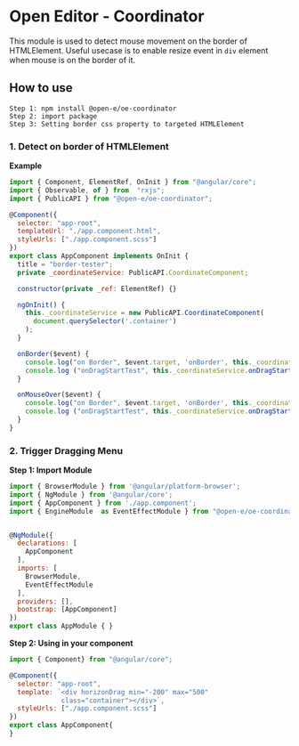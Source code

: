 # Open Editor - Coordinator

This module is used to detect mouse movement on the border of HTMLElement. Useful usecase is to enable resize event in `div` element when mouse is on the border of it. 

## How to use

```
Step 1: npm install @open-e/oe-coordinator
Step 2: import package
Step 3: Setting border css property to targeted HTMLElement
```

### 1. Detect on border of HTMLElement

__Example__
```javascript
import { Component, ElementRef, OnInit } from "@angular/core";
import { Observable, of } from  "rxjs";
import { PublicAPI } from "@open-e/oe-coordinator";

@Component({
  selector: "app-root",
  templateUrl: "./app.component.html",
  styleUrls: ["./app.component.scss"]
})
export class AppComponent implements OnInit {
  title = "border-tester";
  private _coordinateService: PublicAPI.CoordinateComponent;

  constructor(private _ref: ElementRef) {}

  ngOnInit() {
    this._coordinateService = new PublicAPI.CoordinateComponent(
      document.querySelector('.container')
    );
  }

  onBorder($event) {
    console.log("on Border", $event.target, 'onBorder', this._coordinateService.onBorder());
    console.log ("onDragStartTest", this._coordinateService.onDragStart());
  }

  onMouseOver($event) {
    console.log("on Border", $event.target, 'onBorder', this._coordinateService.onBorder());
    console.log ("onDragStartTest", this._coordinateService.onDragStart());
  }
}
```

### 2. Trigger Dragging Menu


__Step 1: Import Module__
```javascript
import { BrowserModule } from '@angular/platform-browser';
import { NgModule } from '@angular/core';
import { AppComponent } from './app.component';
import { EngineModule  as EventEffectModule } from "@open-e/oe-coordinator";


@NgModule({
  declarations: [
    AppComponent
  ],
  imports: [
    BrowserModule,
    EventEffectModule
  ],
  providers: [],
  bootstrap: [AppComponent]
})
export class AppModule { }
```

__Step 2: Using in your component__
```javascript
import { Component} from "@angular/core";

@Component({
  selector: "app-root",
  template: `<div horizonDrag min="-200" max="500" 
             class="container"></div>`,
  styleUrls: ["./app.component.scss"]
})
export class AppComponent{
}

```